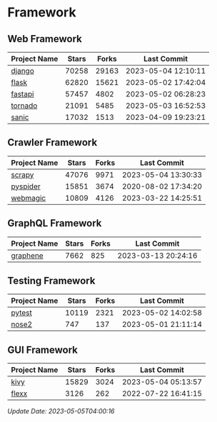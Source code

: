 # Framework

## Web Framework
| Project Name | Stars | Forks | Last Commit |
| ------------ | ----- | ----- | ----------- |
| [django](https://github.com/django/django) | 70258 | 29163 | 2023-05-04 12:10:11 |
| [flask](https://github.com/pallets/flask) | 62820 | 15621 | 2023-05-02 17:42:04 |
| [fastapi](https://github.com/tiangolo/fastapi) | 57457 | 4802 | 2023-05-02 06:28:23 |
| [tornado](https://github.com/tornadoweb/tornado) | 21091 | 5485 | 2023-05-03 16:52:53 |
| [sanic](https://github.com/sanic-org/sanic) | 17032 | 1513 | 2023-04-09 19:23:21 |

## Crawler Framework
| Project Name | Stars | Forks | Last Commit |
| ------------ | ----- | ----- | ----------- |
| [scrapy](https://github.com/scrapy/scrapy) | 47076 | 9971 | 2023-05-04 13:30:33 |
| [pyspider](https://github.com/binux/pyspider) | 15851 | 3674 | 2020-08-02 17:34:20 |
| [webmagic](https://github.com/code4craft/webmagic) | 10809 | 4126 | 2023-03-22 14:25:51 |

## GraphQL Framework
| Project Name | Stars | Forks | Last Commit |
| ------------ | ----- | ----- | ----------- |
| [graphene](https://github.com/graphql-python/graphene) | 7662 | 825 | 2023-03-13 20:24:16 |

## Testing Framework
| Project Name | Stars | Forks | Last Commit |
| ------------ | ----- | ----- | ----------- |
| [pytest](https://github.com/pytest-dev/pytest) | 10119 | 2321 | 2023-05-02 14:02:58 |
| [nose2](https://github.com/nose-devs/nose2) | 747 | 137 | 2023-05-01 21:11:14 |

## GUI Framework
| Project Name | Stars | Forks | Last Commit |
| ------------ | ----- | ----- | ----------- |
| [kivy](https://github.com/kivy/kivy) | 15829 | 3024 | 2023-05-04 05:13:57 |
| [flexx](https://github.com/flexxui/flexx) | 3126 | 262 | 2022-07-22 16:41:15 |

*Update Date: 2023-05-05T04:00:16*